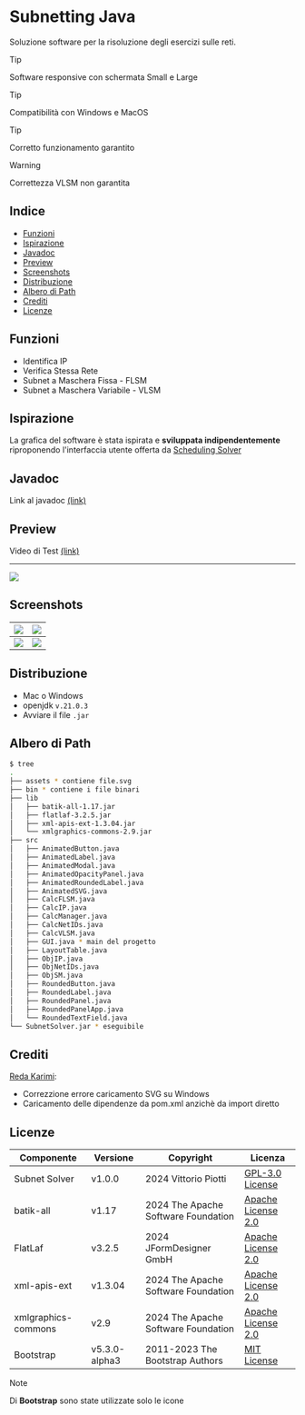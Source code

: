 # Subnetting Java

Soluzione software per la risoluzione degli esercizi sulle reti.

> [!TIP]
> Software responsive con schermata Small e Large


> [!TIP]
> Compatibilità con Windows e MacOS


> [!TIP]
> Corretto funzionamento garantito


> [!WARNING]
> Correttezza VLSM non garantita


## Indice

 - [Funzioni](#funzioni)
 - [Ispirazione](#ispirazione)
 - [Javadoc](#javadoc)
 - [Preview](#preview)
 - [Screenshots](#screenshots)
 - [Distribuzione](#distribuzione)
 - [Albero di Path](#albero-di-path)
 - [Crediti](#crediti)
 - [Licenze](#licenze)

## Funzioni

 - Identifica IP
 - Verifica Stessa Rete
 - Subnet a Maschera Fissa - FLSM
 - Subnet a Maschera Variabile - VLSM

## Ispirazione

La grafica del software è stata ispirata e **sviluppata indipendentemente** riproponendo l'interfaccia utente offerta da [Scheduling Solver](https://process-scheduling-solver.boonsuen.com/)

## Javadoc

Link al javadoc [(link)](https://vittoriopiotti.altervista.org/SubnettingJava/org/subnetting/package-summary.html)

## Preview

Video di Test [(link)](https://drive.google.com/file/d/17XctjTlS7LYgrnKikc7BHBkw4H3vvMtA/view?usp=sharing)


---

<img src="https://github.com/vittorioPiotti/Subnet-Solver-Java/blob/main/screenshots/vlsm.png" />


## Screenshots


|<img src="https://github.com/vittorioPiotti/Subnet-Solver-Java/blob/main/screenshots/ip.png" /> | <img src="https://github.com/vittorioPiotti/Subnet-Solver-Java/blob/main/screenshots/net.png" />|
|-|-|
|<img src="https://github.com/vittorioPiotti/Subnet-Solver-Java/blob/main/screenshots/flsm.png" />|<img src="https://github.com/vittorioPiotti/Subnet-Solver-Java/blob/main/screenshots/vlsm.png" />|


## Distribuzione

 - Mac o Windows
 - openjdk `v.21.0.3`
 - Avviare il file `.jar`


## Albero di Path


```bash
$ tree
.
├── assets * contiene file.svg
├── bin * contiene i file binari
├── lib
│   ├── batik-all-1.17.jar 
│   ├── flatlaf-3.2.5.jar 
│   ├── xml-apis-ext-1.3.04.jar
│   └── xmlgraphics-commons-2.9.jar
├── src
│   ├── AnimatedButton.java 
│   ├── AnimatedLabel.java 
│   ├── AnimatedModal.java 
│   ├── AnimatedOpacityPanel.java 
│   ├── AnimatedRoundedLabel.java
│   ├── AnimatedSVG.java
│   ├── CalcFLSM.java
│   ├── CalcIP.java 
│   ├── CalcManager.java 
│   ├── CalcNetIDs.java 
│   ├── CalcVLSM.java 
│   ├── GUI.java * main del progetto
│   ├── LayoutTable.java
│   ├── ObjIP.java
│   ├── ObjNetIDs.java
│   ├── ObjSM.java
│   ├── RoundedButton.java
│   ├── RoundedLabel.java
│   ├── RoundedPanel.java
│   ├── RoundedPanelApp.java
│   └── RoundedTextField.java
└── SubnetSolver.jar * eseguibile

```

## Crediti

[Reda Karimi](https://github.com/RedaKarimi):
 - Correzzione errore caricamento SVG su Windows
 - Caricamento delle dipendenze da pom.xml anzichè da import diretto

## Licenze

| Componente          | Versione         | Copyright                                      | Licenza                                                                                            |
|---------------------|------------------|------------------------------------------------|----------------------------------------------------------------------------------------------------|
| Subnet Solver       | v1.0.0           | 2024 Vittorio Piotti                           | [GPL-3.0 License](https://github.com/vittorioPiotti/Subnet-Solver-Java/blob/main/LICENSE.md)       |
| batik-all           | v1.17            | 2024 The Apache Software Foundation            | [Apache License 2.0](https://xmlgraphics.apache.org/batik/license.html)                            |
| FlatLaf             | v3.2.5           | 2024 JFormDesigner GmbH                        | [Apache License 2.0](https://github.com/JFormDesigner/FlatLaf/blob/main/LICENSE)                   |
| xml-apis-ext        | v1.3.04          | 2024 The Apache Software Foundation            | [Apache License 2.0](https://xmlgraphics.apache.org/batik/license.html)                            |
| xmlgraphics-commons | v2.9             | 2024 The Apache Software Foundation            | [Apache License 2.0](https://xmlgraphics.apache.org/batik/license.html)                            |
| Bootstrap           | v5.3.0-alpha3    | 2011-2023 The Bootstrap Authors                | [MIT License](https://github.com/twbs/bootstrap/blob/main/LICENSE)                                 |


> [!NOTE]
> Di **Bootstrap** sono state utilizzate solo le icone
